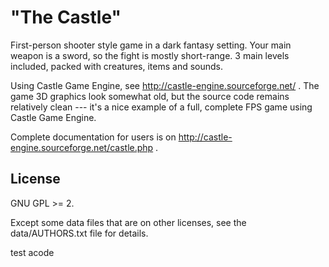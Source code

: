# "The Castle"

First-person shooter style game in a dark fantasy setting. Your main weapon is a sword, so the fight is mostly short-range. 3 main levels included, packed with creatures, items and sounds.

Using Castle Game Engine, see http://castle-engine.sourceforge.net/ . The game 3D graphics look somewhat old, but the source code remains relatively clean --- it's a nice example of a full, complete FPS game using Castle Game Engine.

Complete documentation for users is on http://castle-engine.sourceforge.net/castle.php .

## License

GNU GPL >= 2.

Except some data files that are on other licenses, see the data/AUTHORS.txt file for details.


test acode
